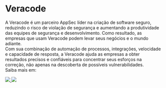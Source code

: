 # Veracode
A Veracode é um parceiro AppSec líder na criação de software seguro, reduzindo o risco de violação de segurança e aumentando a produtividade das equipes de segurança e desenvolvimento. Como resultado, as empresas que usam Veracode podem levar seus negócios e o mundo adiante.</br>
Com sua combinação de automação de processos, integrações, velocidade e capacidade de resposta, a Veracode ajuda as empresas a obter resultados precisos e confiáveis para concentrar seus esforços na correção, não apenas na descoberta de possíveis vulnerabilidades.</br>
Saiba mais em: </br>
<p align="left">
  <a href="https://www.instagram.com/veracode/" alt="Instagram">
    <img src="https://img.shields.io/badge/Instagram-E4405F?style=for-the-badge&logo=instagram&logoColor=white&link=https://www.instagram.com/veracode/"/>
  </a>
  <a href="https://www.linkedin.com/company/veracode/" alt="Linkedin">
    <img src="https://img.shields.io/badge/LinkedIn-0077B5?style=for-the-badge&logo=linkedin&logoColor=white&link=https://www.linkedin.com/company/veracode/"/>
  </a>
</p>